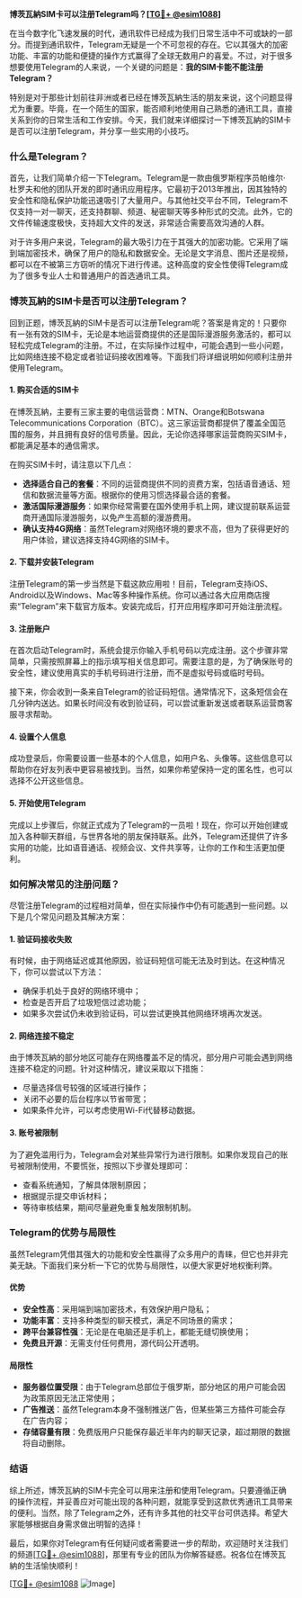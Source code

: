 **博茨瓦納SIM卡可以注册Telegram吗？[[TG💪+ @esim1088](https://t.me/s/esim1088)]**

在当今数字化飞速发展的时代，通讯软件已经成为我们日常生活中不可或缺的一部分。而提到通讯软件，Telegram无疑是一个不可忽视的存在。它以其强大的加密功能、丰富的功能和便捷的操作方式赢得了全球无数用户的喜爱。不过，对于很多想要使用Telegram的人来说，一个关键的问题是：**我的SIM卡能不能注册Telegram？**

特别是对于那些计划前往非洲或者已经在博茨瓦納生活的朋友来说，这个问题显得尤为重要。毕竟，在一个陌生的国家，能否顺利地使用自己熟悉的通讯工具，直接关系到你的日常生活和工作安排。今天，我们就来详细探讨一下博茨瓦納的SIM卡是否可以注册Telegram，并分享一些实用的小技巧。

### 什么是Telegram？

首先，让我们简单介绍一下Telegram。Telegram是一款由俄罗斯程序员帕维尔·杜罗夫和他的团队开发的即时通讯应用程序。它最初于2013年推出，因其独特的安全性和隐私保护功能迅速吸引了大量用户。与其他社交平台不同，Telegram不仅支持一对一聊天，还支持群聊、频道、秘密聊天等多种形式的交流。此外，它的文件传输速度极快，支持超大文件的发送，非常适合需要高效沟通的人群。

对于许多用户来说，Telegram的最大吸引力在于其强大的加密功能。它采用了端到端加密技术，确保了用户的隐私和数据安全。无论是文字消息、图片还是视频，都可以在不被第三方窃听的情况下进行传递。这种高度的安全性使得Telegram成为了很多专业人士和普通用户的首选通讯工具。

### 博茨瓦納的SIM卡是否可以注册Telegram？

回到正题，博茨瓦納的SIM卡是否可以注册Telegram呢？答案是肯定的！只要你有一张有效的SIM卡，无论是本地运营商提供的还是国际漫游服务激活的，都可以轻松完成Telegram的注册。不过，在实际操作过程中，可能会遇到一些小问题，比如网络连接不稳定或者验证码接收困难等。下面我们将详细说明如何顺利注册并使用Telegram。

#### 1. 购买合适的SIM卡

在博茨瓦納，主要有三家主要的电信运营商：MTN、Orange和Botswana Telecommunications Corporation（BTC）。这三家运营商都提供了覆盖全国范围的服务，并且拥有良好的信号质量。因此，无论你选择哪家运营商购买SIM卡，都能满足基本的通信需求。

在购买SIM卡时，请注意以下几点：

- **选择适合自己的套餐**：不同的运营商提供不同的资费方案，包括语音通话、短信和数据流量等方面。根据你的使用习惯选择最合适的套餐。
- **激活国际漫游服务**：如果你经常需要在国外使用手机上网，建议提前联系运营商开通国际漫游服务，以免产生高额的漫游费用。
- **确认支持4G网络**：虽然Telegram对网络环境的要求不高，但为了获得更好的用户体验，建议选择支持4G网络的SIM卡。

#### 2. 下载并安装Telegram

注册Telegram的第一步当然是下载这款应用啦！目前，Telegram支持iOS、Android以及Windows、Mac等多种操作系统。你可以通过各大应用商店搜索“Telegram”来下载官方版本。安装完成后，打开应用程序即可开始注册流程。

#### 3. 注册账户

在首次启动Telegram时，系统会提示你输入手机号码以完成注册。这个步骤非常简单，只需按照屏幕上的指示填写相关信息即可。需要注意的是，为了确保账号的安全性，建议使用真实的手机号码进行注册，而不是虚拟号码或临时号码。

接下来，你会收到一条来自Telegram的验证码短信。通常情况下，这条短信会在几分钟内送达。如果长时间没有收到验证码，可以尝试重新发送或者联系运营商客服寻求帮助。

#### 4. 设置个人信息

成功登录后，你需要设置一些基本的个人信息，如用户名、头像等。这些信息可以帮助你在好友列表中更容易被找到。当然，如果你希望保持一定的匿名性，也可以选择不公开这些信息。

#### 5. 开始使用Telegram

完成以上步骤后，你就正式成为了Telegram的一员啦！现在，你可以开始创建或加入各种聊天群组，与世界各地的朋友保持联系。此外，Telegram还提供了许多实用的功能，比如语音通话、视频会议、文件共享等，让你的工作和生活更加便利。

### 如何解决常见的注册问题？

尽管注册Telegram的过程相对简单，但在实际操作中仍有可能遇到一些问题。以下是几个常见问题及其解决方案：

#### 1. 验证码接收失败

有时候，由于网络延迟或其他原因，验证码短信可能无法及时到达。在这种情况下，你可以尝试以下方法：

- 确保手机处于良好的网络环境中；
- 检查是否开启了垃圾短信过滤功能；
- 如果多次尝试仍未收到验证码，可以尝试更换其他网络环境再次发送。

#### 2. 网络连接不稳定

由于博茨瓦納的部分地区可能存在网络覆盖不足的情况，部分用户可能会遇到网络连接不稳定的问题。针对这种情况，建议采取以下措施：

- 尽量选择信号较强的区域进行操作；
- 关闭不必要的后台程序以节省带宽；
- 如果条件允许，可以考虑使用Wi-Fi代替移动数据。

#### 3. 账号被限制

为了避免滥用行为，Telegram会对某些异常行为进行限制。如果你发现自己的账号被限制使用，不要慌张，按照以下步骤处理即可：

- 查看系统通知，了解具体限制原因；
- 根据提示提交申诉材料；
- 等待审核结果，期间尽量避免重复触发限制机制。

### Telegram的优势与局限性

虽然Telegram凭借其强大的功能和安全性赢得了众多用户的青睐，但它也并非完美无缺。下面我们来分析一下它的优势与局限性，以便大家更好地权衡利弊。

#### 优势

- **安全性高**：采用端到端加密技术，有效保护用户隐私；
- **功能丰富**：支持多种类型的聊天模式，满足不同场景的需求；
- **跨平台兼容性强**：无论是在电脑还是手机上，都能无缝切换使用；
- **免费且开源**：无需支付任何费用，源代码公开透明。

#### 局限性

- **服务器位置受限**：由于Telegram总部位于俄罗斯，部分地区的用户可能会因为政策原因无法正常使用；
- **广告推送**：虽然Telegram本身不强制推送广告，但某些第三方插件可能会存在广告内容；
- **存储容量有限**：免费版用户只能保存最近半年内的聊天记录，超过期限的数据将自动删除。

### 结语

综上所述，博茨瓦納的SIM卡完全可以用来注册和使用Telegram。只要遵循正确的操作流程，并妥善应对可能出现的各种问题，就能享受到这款优秀通讯工具带来的便利。当然，除了Telegram之外，还有许多其他的社交平台可供选择。希望大家能够根据自身需求做出明智的选择！

最后，如果你对Telegram有任何疑问或者需要进一步的帮助，欢迎随时关注我们的频道[[TG💪+ @esim1088](https://t.me/s/esim1088)]，那里有专业的团队为你解答疑惑。祝各位在博茨瓦納的生活愉快顺利！

[[TG💪+ @esim1088](https://t.me/s/esim1088) ![Image](https://i.postimg.cc/4NQfJmqS/Snipaste-2025-05-13-00-14-12.png)]